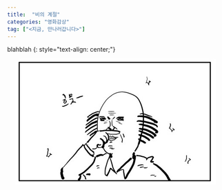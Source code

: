 ```yaml
---
title:  "비의 계절"
categories: "영화감상"
tag: ["<지금, 만나러갑니다>"]
---
```


blahblah
{: style="text-align: center;"}

<p align="center">
  <img src="/images/코쓱.png" />
</p>

 